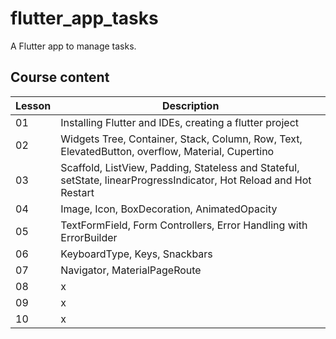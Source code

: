 # flutter_app_tasks

A Flutter app to manage tasks.

## Course content

| Lesson | Description                                                                                                        | 
|--------|--------------------------------------------------------------------------------------------------------------------|
| 01     | Installing Flutter and IDEs, creating a flutter project                                                            |
| 02     | Widgets Tree, Container, Stack, Column, Row, Text, ElevatedButton, overflow, Material, Cupertino                   |   
| 03     | Scaffold, ListView, Padding, Stateless and Stateful, setState, linearProgressIndicator, Hot Reload and Hot Restart |  
| 04     | Image, Icon, BoxDecoration, AnimatedOpacity                                                                        | 
| 05     | TextFormField, Form Controllers, Error Handling with ErrorBuilder                                                  | 
| 06     | KeyboardType, Keys, Snackbars                                                                                      | 
| 07     | Navigator, MaterialPageRoute                                                                                       | 
| 08     | x                                                                                                                  |
| 09     | x                                                                                                                  |
| 10     | x                                                                                                                  |